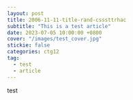 ```yaml
---
layout: post
title: 2006-11-11-title-rand-csssttrhac
subtitle: "This is a test article"
date: 2023-07-05 10:00:00 +0800
cover: "/images/test_cover.jpg"
stickie: false
categories: ctg12
tag:
  - test
  - article
---
```

test
        